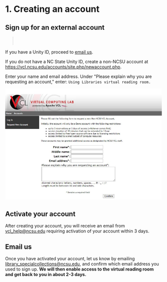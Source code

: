 # 1. Creating an account

## Sign up for an external account

> <svg width="24" height="24" fill="none" viewBox="0 0 24 24">
  <path stroke="#c00" stroke-linecap="round" stroke-linejoin="round" stroke-width="2" d="M12 13V15"></path>
  <circle cx="12" cy="9" r="1" fill="#c00"></circle>
  <circle cx="12" cy="12" r="7.25" stroke="#c00" stroke-linecap="round" stroke-linejoin="round" stroke-width="1.5"></circle>
</svg>  If you have a Unity ID, proceed to [email us](#email-us).

If you do not have a NC State Unity ID, create a non-NCSU account at <https://vcl.ncsu.edu/accounts/site.php/newaccount.php>. 

Enter your name and email address. Under "Please explain why you are requesting an account," enter: `Using Libraries virtual reading room.`

<div class="img-border"></div>

![External account creation](../img/external-account-setup.JPG)

## Activate your account

After creating your account, you will receive an email from vcl_help@ncsu.edu requiring activation of your account within 3 days.

## Email us

Once you have activated your account, let us know by emailing library_specialcollections@ncsu.edu, and confirm which email address you used to sign up. **We will then enable access to the virtual reading room and get back to you in about 2-3 days.**